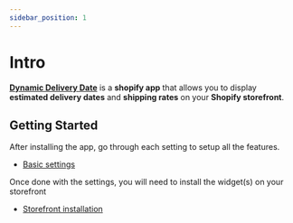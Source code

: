 ```yaml
---
sidebar_position: 1
---
```


# Intro

**[Dynamic Delivery Date](https://apps.shopify.com/)** is a **shopify app** that allows you to display **estimated delivery dates** and **shipping rates** on your **Shopify storefront**.

## Getting Started

After installing the app, go through each setting to setup all the features.
- [Basic settings](/docs/category/basic-settings)

Once done with the settings, you will need to install the widget(s) on your storefront
- [Storefront installation](/docs/category/storefront-installation)

